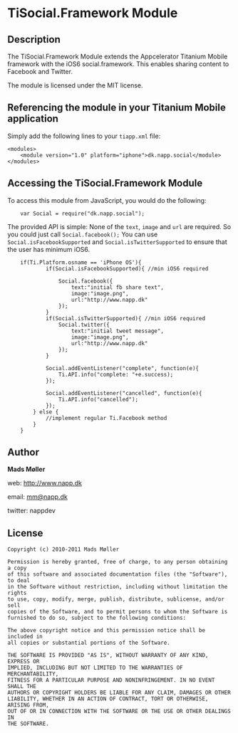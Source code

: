 # TiSocial.Framework Module

## Description

The TiSocial.Framework Module extends the Appcelerator Titanium Mobile framework with the iOS6 social.framework. This enables sharing content to Facebook and Twitter.

The module is licensed under the MIT license.


## Referencing the module in your Titanium Mobile application ##

Simply add the following lines to your `tiapp.xml` file:
    
    <modules>
        <module version="1.0" platform="iphone">dk.napp.social</module> 
    </modules>


## Accessing the TiSocial.Framework Module

To access this module from JavaScript, you would do the following:

		var Social = require("dk.napp.social");


The provided API is simple: None of the `text`, `image` and `url` are required. So you could just call `Social.facebook();`
You can use `Social.isFacebookSupported` and `Social.isTwitterSupported` to ensure that the user has minimum iOS6.
		
		if(Ti.Platform.osname == 'iPhone OS'){
				if(Social.isFacebookSupported){ //min iOS6 required
				
			        Social.facebook({
						text:"initial fb share text",
						image:"image.png",
						url:"http://www.napp.dk"
					});
				}
				if(Social.isTwitterSupported){ //min iOS6 required
					Social.twitter({
						text:"initial tweet message",
						image:"image.png",
						url:"http://www.napp.dk"
					});
				}
				
				Social.addEventListener("complete", function(e){
					Ti.API.info("complete: "+e.success);	
				});
				
				Social.addEventListener("cancelled", function(e){
					Ti.API.info("cancelled");	
				});
			} else {
				//implement regular Ti.Facebook method
			}
		}

## Author

**Mads Møller**

web: http://www.napp.dk

email: mm@napp.dk

twitter: nappdev

## License

    Copyright (c) 2010-2011 Mads Møller

    Permission is hereby granted, free of charge, to any person obtaining a copy
    of this software and associated documentation files (the "Software"), to deal
    in the Software without restriction, including without limitation the rights
    to use, copy, modify, merge, publish, distribute, sublicense, and/or sell
    copies of the Software, and to permit persons to whom the Software is
    furnished to do so, subject to the following conditions:

    The above copyright notice and this permission notice shall be included in
    all copies or substantial portions of the Software.

    THE SOFTWARE IS PROVIDED "AS IS", WITHOUT WARRANTY OF ANY KIND, EXPRESS OR
    IMPLIED, INCLUDING BUT NOT LIMITED TO THE WARRANTIES OF MERCHANTABILITY,
    FITNESS FOR A PARTICULAR PURPOSE AND NONINFRINGEMENT. IN NO EVENT SHALL THE
    AUTHORS OR COPYRIGHT HOLDERS BE LIABLE FOR ANY CLAIM, DAMAGES OR OTHER
    LIABILITY, WHETHER IN AN ACTION OF CONTRACT, TORT OR OTHERWISE, ARISING FROM,
    OUT OF OR IN CONNECTION WITH THE SOFTWARE OR THE USE OR OTHER DEALINGS IN
    THE SOFTWARE.
